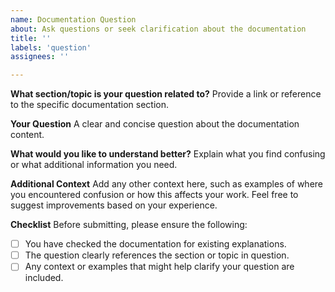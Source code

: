 ```yaml
---
name: Documentation Question
about: Ask questions or seek clarification about the documentation
title: ''
labels: 'question'
assignees: ''

---
```


**What section/topic is your question related to?**
Provide a link or reference to the specific documentation section.

**Your Question**
A clear and concise question about the documentation content.

**What would you like to understand better?**
Explain what you find confusing or what additional information you need.

**Additional Context**
Add any other context here, such as examples of where you encountered confusion
or how this affects your work. Feel free to suggest improvements based on
your experience.

**Checklist**
Before submitting, please ensure the following:
- [ ] You have checked the documentation for existing explanations.
- [ ] The question clearly references the section or topic in question.
- [ ] Any context or examples that might help clarify your question
are included.
